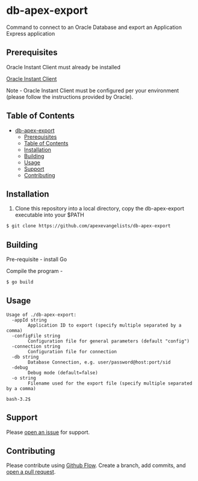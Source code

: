# db-apex-export

Command to connect to an Oracle Database and export an Application Express application

## Prerequisites

Oracle Instant Client must already be installed

[Oracle Instant Client](https://www.oracle.com/database/technologies/instant-client.html)

Note - Oracle Instant Client must be configured per your environment (please follow the instructions provided by Oracle).

## Table of Contents

- [db-apex-export](#db-apex-export)
  - [Prerequisites](#Prerequisites)
  - [Table of Contents](#Table-of-Contents)
  - [Installation](#Installation)
  - [Building](#Building)
  - [Usage](#Usage)
  - [Support](#Support)
  - [Contributing](#Contributing)

## Installation

1) Clone this repository into a local directory, copy the db-apex-export executable into your $PATH

```bash
$ git clone https://github.com/apexevangelists/db-apex-export
```

## Building

Pre-requisite - install Go

Compile the program -

```bash
$ go build
```

## Usage

```bash-3.2$ ./db-apex-export -h
Usage of ./db-apex-export:
  -appId string
    	Application ID to export (specify multiple separated by a comma)
  -configFile string
    	Configuration file for general parameters (default "config")
  -connection string
    	Configuration file for connection
  -db string
    	Database Connection, e.g. user/password@host:port/sid
  -debug
    	Debug mode (default=false)
  -o string
    	Filename used for the export file (specify multiple separated by a comma)

bash-3.2$
```

## Support

Please [open an issue](https://github.com/apexevangelists/db-apex-export/issues/new) for support.

## Contributing

Please contribute using [Github Flow](https://guides.github.com/introduction/flow/). Create a branch, add commits, and [open a pull request](https://github.com/apexevangelists/db-apex-export/compare).